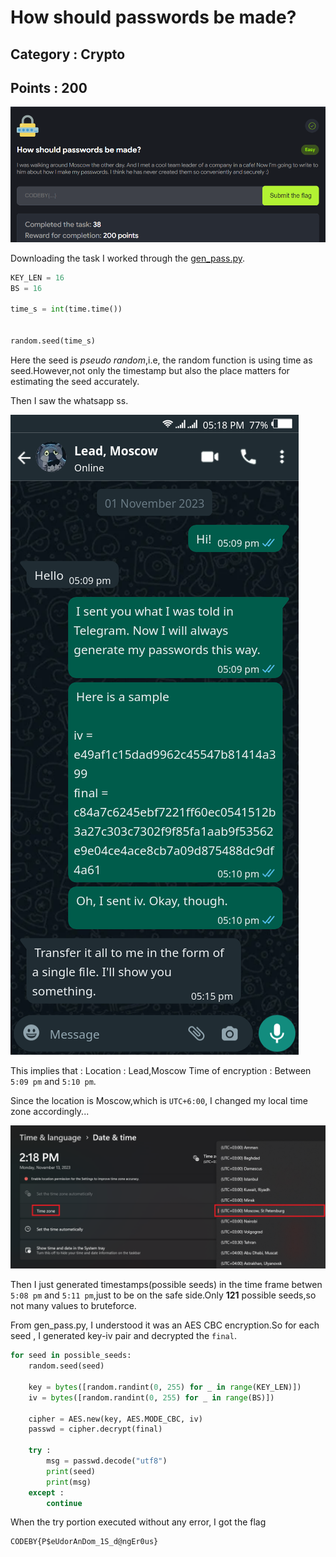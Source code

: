 # How should passwords be made?
## Category : Crypto
## Points : 200
![img](/CTFs/CyberColiseumII_2023/Crypto/How%20should%20passwords%20be%20made/description.png)

Downloading the task I worked through the [gen_pass.py](/CTFs/CyberColiseumII_2023/Crypto/How%20should%20passwords%20be%20made/gen_pass.py).
```py
KEY_LEN = 16
BS = 16

time_s = int(time.time())


random.seed(time_s)
```
Here the seed is *pseudo random*,i.e, the random function is using time as seed.However,not only the timestamp but also the place matters for estimating the seed accurately.

Then I saw the whatsapp ss.

![img](/CTFs/CyberColiseumII_2023/Crypto/How%20should%20passwords%20be%20made/whatsapp_chat.png)

This implies that :
Location : Lead,Moscow
Time of encryption : Between `5:09 pm` and `5:10 pm`.

Since the location is Moscow,which is `UTC+6:00`, I changed my local time zone accordingly...

![img](/CTFs/CyberColiseumII_2023/Crypto/How%20should%20passwords%20be%20made/change%20time%20zone.png)

Then I just generated timestamps(possible seeds) in the time frame betwen `5:08 pm` and `5:11 pm`,just to be on the safe side.Only __121__ possible seeds,so not many values to bruteforce.

From gen_pass.py, I understood it was an AES CBC encryption.So for each seed , I generated key-iv pair and decrypted the `final`.
```py
for seed in possible_seeds:
    random.seed(seed)

    key = bytes([random.randint(0, 255) for _ in range(KEY_LEN)])
    iv = bytes([random.randint(0, 255) for _ in range(BS)])

    cipher = AES.new(key, AES.MODE_CBC, iv)
    passwd = cipher.decrypt(final)

    try :
        msg = passwd.decode("utf8")
        print(seed)
        print(msg)
    except :
        continue
```

When the try portion executed without any error, I got the flag
```
CODEBY{P$eUdorAnDom_1S_d@ngEr0us}
```
